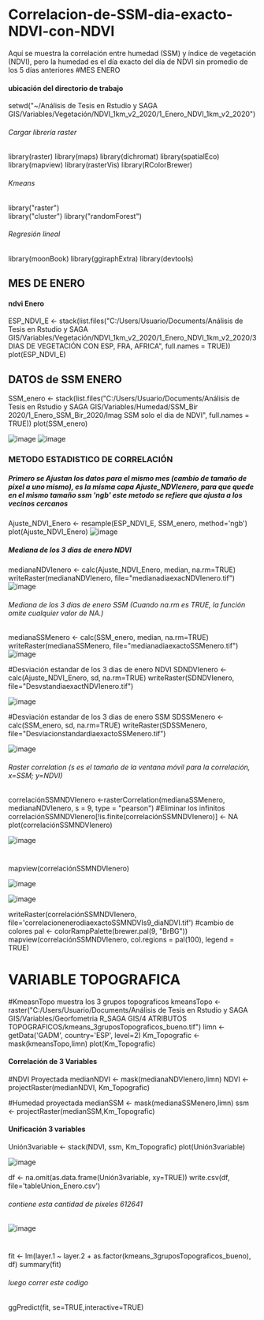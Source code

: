 # Correlacion-de-SSM-dia-exacto-NDVI-con-NDVI
Aquí se muestra la correlación entre humedad (SSM) y índice de vegetación (NDVI), pero la humedad es el día exacto del día de NDVI sin promedio de los 5 días anteriores 
#MES ENERO

#### ubicación del directorio de trabajo
setwd("~/Análisis de Tesis en Rstudio y SAGA GIS/Variables/Vegetación/NDVI_1km_v2_2020/1_Enero_NDVI_1km_v2_2020")

###### Cargar librería raster 
library(raster)
library(maps)
library(dichromat)
library(spatialEco)
library(mapview)
library(rasterVis)
library(RColorBrewer)
###### Kmeans 
library("raster")  
library("cluster")
library("randomForest")
###### Regresión lineal
library(moonBook)
library(ggiraphExtra)
library(devtools)

## MES DE ENERO

#### ndvi Enero
ESP_NDVI_E <- stack(list.files("C:/Users/Usuario/Documents/Análisis de Tesis en Rstudio y SAGA GIS/Variables/Vegetación/NDVI_1km_v2_2020/1_Enero_NDVI_1km_v2_2020/3 DIAS DE VEGETACIÓN CON ESP, FRA, AFRICA", full.names = TRUE))
plot(ESP_NDVI_E)


## DATOS de SSM ENERO

SSM_enero <- stack(list.files("C:/Users/Usuario/Documents/Análisis de Tesis en Rstudio y SAGA GIS/Variables/Humedad/SSM_Bir  2020/1_Enero_SSM_Bir_2020/Imag SSM solo el dia de NDVI", full.names = TRUE))
plot(SSM_enero)

![image](https://user-images.githubusercontent.com/78845785/117970623-29212080-b329-11eb-91b2-fe3eb653d065.png)
![image](https://user-images.githubusercontent.com/78845785/117984022-c08d7000-b337-11eb-8ac5-264283d785da.png)


### METODO ESTADISTICO DE CORRELACIÓN

##### Primero se Ajustan los datos para el mismo mes (cambio de tamaño de pixel a uno mismo), es la misma capa Ajuste_NDVIenero, para que quede en el mismo tamaño ssm 'ngb' este metodo se refiere que ajusta a los vecinos cercanos 
Ajuste_NDVI_Enero <- resample(ESP_NDVI_E, SSM_enero, method='ngb')
plot(Ajuste_NDVI_Enero)
![image](https://user-images.githubusercontent.com/78845785/117984171-e61a7980-b337-11eb-9b0c-cbfb7009957a.png)

##### Mediana de los 3 dias de enero NDVI
medianaNDVIenero <- calc(Ajuste_NDVI_Enero, median, na.rm=TRUE)
writeRaster(medianaNDVIenero, file="medianadiaexacNDVIenero.tif")
![image](https://user-images.githubusercontent.com/78845785/117983673-773d2080-b337-11eb-9ce9-d14798d70eec.png)

###### Mediana de los 3 dias de enero SSM (Cuando na.rm es TRUE, la función omite cualquier valor de NA.)
medianaSSMenero <- calc(SSM_enero, median, na.rm=TRUE)
writeRaster(medianaSSMenero, file="medianadiaexactoSSMenero.tif")
![image](https://user-images.githubusercontent.com/78845785/117983854-9d62c080-b337-11eb-8b79-fb02c2737b81.png)

#Desviación estandar de los 3 dias de enero NDVI
SDNDVIenero <- calc(Ajuste_NDVI_Enero, sd, na.rm=TRUE)
writeRaster(SDNDVIenero, file="DesvstandiaexactNDVIenero.tif")

![image](https://user-images.githubusercontent.com/78845785/117983403-35ac7580-b337-11eb-90a2-17a2db55a40b.png)

#Desviación estandar de los 3 dias de enero SSM
SDSSMenero <- calc(SSM_enero, sd, na.rm=TRUE)
writeRaster(SDSSMenero, file="DesviacionstandardiaexactoSSMenero.tif")

![image](https://user-images.githubusercontent.com/78845785/117983534-58d72500-b337-11eb-9f96-268d02aff6ea.png)

###### Raster correlation (s es el tamaño de la ventana móvil para la correlación, x=SSM; y=NDVI)
correlaciónSSMNDVIenero <-rasterCorrelation(medianaSSMenero, medianaNDVIenero,  s = 9, type = "pearson")
#Eliminar los infinitos
correlaciónSSMNDVIenero[!is.finite(correlaciónSSMNDVIenero)] <- NA
plot(correlaciónSSMNDVIenero)

![image](https://user-images.githubusercontent.com/78845785/117971638-73ef6800-b32a-11eb-80d0-bd5357d7f759.png)

#
mapview(correlaciónSSMNDVIenero)

![image](https://user-images.githubusercontent.com/78845785/117971805-a305d980-b32a-11eb-8448-777f8d440db8.png)

![image](https://user-images.githubusercontent.com/78845785/117971913-c29d0200-b32a-11eb-8bdd-a3b1491ebdd0.png)

writeRaster(correlaciónSSMNDVIenero, file='correlacionenerodiaexactoSSMNDVIs9_diaNDVI.tif')
#cambio de colores 
pal <- colorRampPalette(brewer.pal(9, "BrBG"))
mapview(correlaciónSSMNDVIenero, col.regions = pal(100), legend = TRUE)

# VARIABLE TOPOGRAFICA

#KmeasnTopo muestra los 3 grupos topograficos
kmeansTopo <- raster("C:/Users/Usuario/Documents/Análisis de Tesis en Rstudio y SAGA GIS/Variables/Georfometria R_SAGA GIS/4 ATRIBUTOS TOPOGRAFICOS/kmeans_3gruposTopograficos_bueno.tif")
limn <- getData('GADM', country='ESP', level=2)
Km_Topografic <- mask(kmeansTopo,limn)
plot(Km_Topografic)

#### Correlación de 3 Variables 

#NDVI Proyectada
medianNDVI <- mask(medianaNDVIenero,limn)
NDVI <- projectRaster(medianNDVI, Km_Topografic)

#Humedad proyectada
medianSSM <- mask(medianaSSMenero,limn)
ssm <- projectRaster(medianSSM,Km_Topografic)

#### Unificación 3 variables 

Unión3variable <- stack(NDVI, ssm, Km_Topografic)
plot(Unión3variable)

![image](https://user-images.githubusercontent.com/78845785/117972229-26272f80-b32b-11eb-8ef4-4d43014228f8.png)


df <- na.omit(as.data.frame(Unión3variable, xy=TRUE))
write.csv(df, file='tableUnion_Enero.csv')
###### contiene esta cantidad de pixeles 612641
![image](https://user-images.githubusercontent.com/78845785/117972501-861dd600-b32b-11eb-9b24-6d66fac84ccf.png)

#
fit <- lm(layer.1 ~ layer.2 + as.factor(kmeans_3gruposTopograficos_bueno), df)
summary(fit)

###### luego correr este codigo
ggPredict(fit, se=TRUE,interactive=TRUE)



